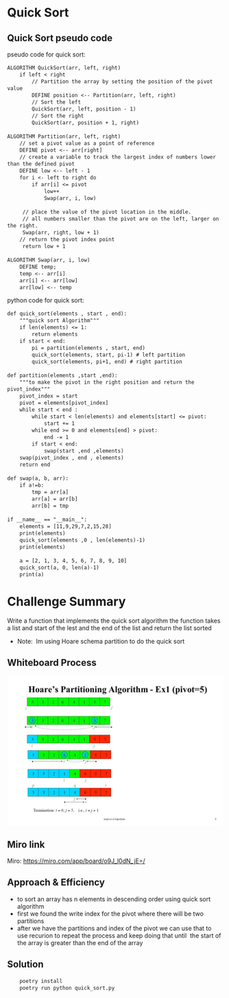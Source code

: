 # Quick Sort

## Quick Sort pseudo code

pseudo code for quick sort:
```
ALGORITHM QuickSort(arr, left, right)
    if left < right
        // Partition the array by setting the position of the pivot value
        DEFINE position <-- Partition(arr, left, right)
        // Sort the left
        QuickSort(arr, left, position - 1)
        // Sort the right
        QuickSort(arr, position + 1, right)

ALGORITHM Partition(arr, left, right)
    // set a pivot value as a point of reference
    DEFINE pivot <-- arr[right]
    // create a variable to track the largest index of numbers lower than the defined pivot
    DEFINE low <-- left - 1
    for i <- left to right do
        if arr[i] <= pivot
            low++
            Swap(arr, i, low)

     // place the value of the pivot location in the middle.
     // all numbers smaller than the pivot are on the left, larger on the right.
     Swap(arr, right, low + 1)
    // return the pivot index point
     return low + 1

ALGORITHM Swap(arr, i, low)
    DEFINE temp;
    temp <-- arr[i]
    arr[i] <-- arr[low]
    arr[low] <-- temp
```

python code for quick sort:

```
def quick_sort(elements , start , end):
    """quick sort Algorithm"""
    if len(elements) <= 1:
        return elements
    if start < end:
        pi = partition(elements , start, end)
        quick_sort(elements, start, pi-1) # left partition
        quick_sort(elements, pi+1, end) # right partition

def partition(elements ,start ,end):
    """to make the pivot in the right position and return the pivot_index"""
    pivot_index = start
    pivot = elements[pivot_index]
    while start < end :
        while start < len(elements) and elements[start] <= pivot:
            start += 1
        while end >= 0 and elements[end] > pivot:
            end -= 1  
        if start < end:
            swap(start ,end ,elements)
    swap(pivot_index , end , elements)
    return end
    
def swap(a, b, arr):
    if a!=b:
        tmp = arr[a]
        arr[a] = arr[b]
        arr[b] = tmp

if __name__ == "__main__":
    elements = [11,9,29,7,2,15,28]
    print(elements)
    quick_sort(elements ,0 , len(elements)-1)
    print(elements)

    a = [2, 1, 3, 4, 5, 6, 7, 8, 9, 10]
    quick_sort(a, 0, len(a)-1)
    print(a)
```
# Challenge Summary
<!-- Description of the challenge -->
Write a function that implements the quick sort algorithm
the function takes a list and start of the lest and the end of the list and return the list sorted

- Note:  Im using Hoare schema partition to do the quick sort

## Whiteboard Process
<!-- Embedded whiteboard image -->

![White Board Image](quick_sort.jpg)

## Miro link

Miro: <https://miro.com/app/board/o9J_l0dN_jE=/>

## Approach & Efficiency
<!-- What approach did you take? Why? What is the Big O space/time for this approach? -->
- to sort an array has n elements in descending order using quick sort algorithm
- first we found the write index for the pivot where there will be two partitions
- after we have the partitions and index of the pivot we can use that to use recurion to repeat the process and keep doing that until  the start of the array is greater than the end of the array

## Solution
<!-- Show how to run your code, and examples of it in action -->
```
    poetry install
    poetry run python quick_sort.py
```
